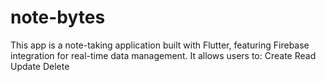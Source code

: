 # note-bytes
This app is a note-taking application built with Flutter, featuring Firebase integration for real-time data management. It allows users to:  Create  Read  Update  Delete 
